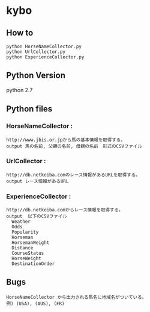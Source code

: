 # kybo

## How to

```
python HorseNameCollector.py
python UrlCollector.py
python ExperienceCollector.py
```

## Python Version

python 2.7


## Python files

### HorseNameCollector :
```
http://www.jbis.or.jpから馬の基本情報を取得する。
output 馬の名前, 父親の名前, 母親の名前　形式のCSVファイル
```

### UrlCollector :
```
http://db.netkeiba.comのレース情報があるURLを取得する。
output レース情報があるURL
```

### ExperienceCollector :
```
http://db.netkeiba.comからレース情報を取得する。
output  以下のCSVファイル
  Weather
  Odds
  Popularity
  Horseman
  HorsemanWeight
  Distance
  CourseStatus
  HorseWeight
  DestinationOrder
```

## Bugs
```
HorseNameCollector から出力される馬名に地域名がついている。
例) (USA), (AUS), (FR)
```




